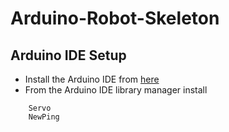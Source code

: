 # Arduino-Robot-Skeleton

## Arduino IDE Setup

- Install the Arduino IDE from [here](https://wiki-content.arduino.cc/en/software)
- From the Arduino IDE library manager install

```
    Servo
    NewPing
```

